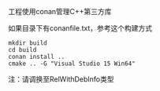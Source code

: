 工程使用conan管理C++第三方库

如果目录下有conanfile.txt，参考这个构建方式

```
mkdir build
cd build
conan install ..
cmake .. -G "Visual Studio 15 Win64"
```

注：请调换至RelWithDebInfo类型

